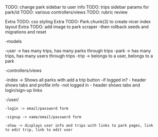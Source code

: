 TODO: change park sidebar to user info
TODO: trips sidebar params for park/id 
TODO: various controllers/views
TODO: rubric review

Extra TODO: css styling
Extra TODO: Park.chunk(3) to create nicer index layout
Extra TODO: add image to park scraper
        -then rollback seeds and migrations and reset

-models

  -user -> has many trips, has many parks through trips
  -park -> has many trips, has many users through trips
  -trip -> belongs to a user, belongs to a park


-controllers/views

  -index -> Shows all parks with add a trip button
    -if logged in? - header shows tabs and profile info
    -not logged in - header shows tabs and login/sign-up links

  -/user/

    -login -> email/password form

    -signup -> name/email/password form

    -show -> displays user info and trips with links to park pages, link to edit trip, link to edit user
